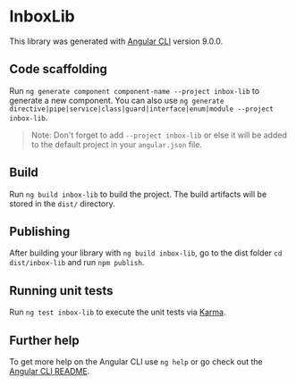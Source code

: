 # InboxLib

This library was generated with [Angular CLI](https://github.com/angular/angular-cli) version 9.0.0.

## Code scaffolding

Run `ng generate component component-name --project inbox-lib` to generate a new component. You can also use `ng generate directive|pipe|service|class|guard|interface|enum|module --project inbox-lib`.
> Note: Don't forget to add `--project inbox-lib` or else it will be added to the default project in your `angular.json` file. 

## Build

Run `ng build inbox-lib` to build the project. The build artifacts will be stored in the `dist/` directory.

## Publishing

After building your library with `ng build inbox-lib`, go to the dist folder `cd dist/inbox-lib` and run `npm publish`.

## Running unit tests

Run `ng test inbox-lib` to execute the unit tests via [Karma](https://karma-runner.github.io).

## Further help

To get more help on the Angular CLI use `ng help` or go check out the [Angular CLI README](https://github.com/angular/angular-cli/blob/master/README.md).
